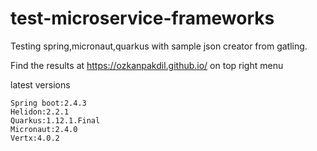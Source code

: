 # test-microservice-frameworks

Testing spring,micronaut,quarkus with sample json creator from gatling.

Find the results at https://ozkanpakdil.github.io/ on top right menu

latest versions
```
Spring boot:2.4.3
Helidon:2.2.1
Quarkus:1.12.1.Final
Micronaut:2.4.0
Vertx:4.0.2
```
